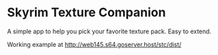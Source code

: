 Skyrim Texture Companion
========================
A simple app to help you pick your favorite texture pack. Easy to extend.

Working example at http://web145.s64.goserver.host/stc/dist/